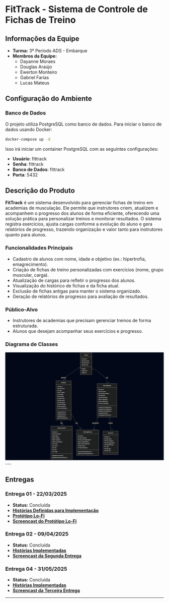 # FitTrack - Sistema de Controle de Fichas de Treino

## Informações da Equipe

- **Turma:** 3º Período ADS - Embarque
- **Membros da Equipe:**
  - Dayanne Moraes
  - Douglas Araújo
  - Ewerton Monteiro
  - Gabriel Farias
  - Lucas Mateus

## Configuração do Ambiente

### Banco de Dados

O projeto utiliza PostgreSQL como banco de dados. Para iniciar o banco de dados usando Docker:

```bash
docker-compose up -d
```

Isso irá iniciar um container PostgreSQL com as seguintes configurações:
- **Usuário**: fittrack
- **Senha**: fittrack
- **Banco de Dados**: fittrack
- **Porta**: 5432

## Descrição do Produto

**FitTrack** é um sistema desenvolvido para gerenciar fichas de treino em academias de musculação. Ele permite que instrutores criem, atualizem e acompanhem o progresso dos alunos de forma eficiente, oferecendo uma solução prática para personalizar treinos e monitorar resultados. O sistema registra exercícios, ajusta cargas conforme a evolução do aluno e gera relatórios de progresso, trazendo organização e valor tanto para instrutores quanto para alunos.

### Funcionalidades Principais
- Cadastro de alunos com nome, idade e objetivo (ex.: hipertrofia, emagrecimento).
- Criação de fichas de treino personalizadas com exercícios (nome, grupo muscular, carga).
- Atualização de cargas para refletir o progresso dos alunos.
- Visualização do histórico de fichas e da ficha atual.
- Exclusão de fichas antigas para manter o sistema organizado.
- Geração de relatórios de progresso para avaliação de resultados.

### Público-Alvo
- Instrutores de academias que precisam gerenciar treinos de forma estruturada.
- Alunos que desejam acompanhar seus exercícios e progresso.

### Diagrama de Classes
<img src="class-diagram-fit-track.png"/>
---

## Entregas

### Entrega 01 - 22/03/2025
- **Status:** Concluída
- [**Histórias Definidas para Implementação**](https://github.com/users/araujodgdev/projects/4/views/1)
- [**Protótipo Lo-Fi**](https://www.figma.com/design/GHusuNKl7TkhTesnnDT8r7/Lofi---POO?node-id=0-1&t=Y5i5rakeeiaZYXqU-1)
- [**Screencast do Protótipo Lo-Fi**](https://www.youtube.com/watch?v=r2qKeTZtQXA)


### Entrega 02 - 09/04/2025
- **Status:** Concluída
- [**Histórias Implementadas**](https://github.com/users/araujodgdev/projects/4)
- [**Screencast da Segunda Entrega**](https://www.youtube.com/watch?v=9Lu8a2bwEDw)

### Entrega 04 - 31/05/2025
- **Status:** Concluída
- [**Histórias Implementadas**](https://github.com/users/araujodgdev/projects/4)
- [**Screencast da Terceira Entrega**](https://www.youtube.com/watch?v=9Lu8a2bwEDw)

---